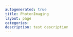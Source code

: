 ```yaml
---
autogenerated: true
title: PhotonImaging
layout: page
categories: 
description: test description
---
```



